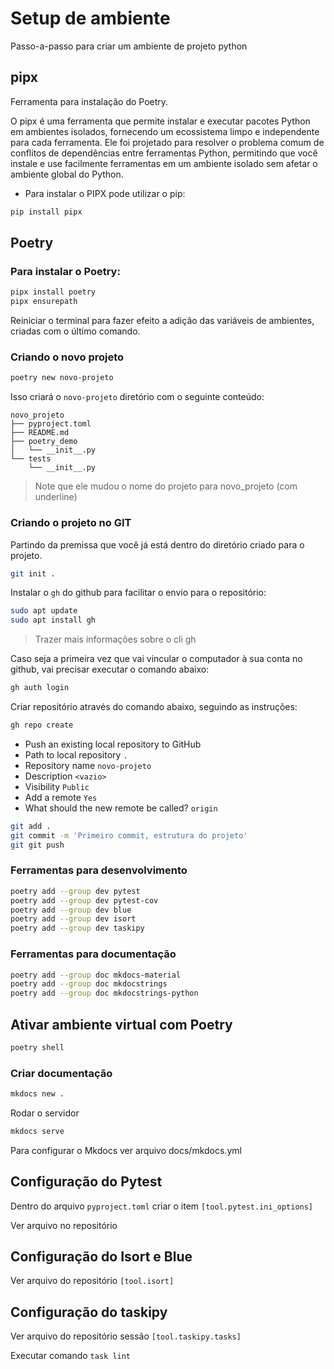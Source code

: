 # Setup de ambiente
Passo-a-passo para criar um ambiente de projeto python

## pipx

Ferramenta para instalação do Poetry.

O pipx é uma ferramenta que permite instalar e executar pacotes Python em ambientes isolados, fornecendo um ecossistema limpo e independente para cada ferramenta. Ele foi projetado para resolver o problema comum de conflitos de dependências entre ferramentas Python, permitindo que você instale e use facilmente ferramentas em um ambiente isolado sem afetar o ambiente global do Python.

- Para instalar o PIPX pode utilizar o pip:

```bash
pip install pipx
```

## Poetry

### Para instalar o Poetry:

```bash
pipx install poetry
pipx ensurepath
```
Reiniciar o terminal para fazer efeito a adição das variáveis de ambientes, criadas com o último comando.

### Criando o novo projeto

```bash
poetry new novo-projeto
```

Isso criará o `novo-projeto` diretório com o seguinte conteúdo:

```
novo_projeto
├── pyproject.toml
├── README.md
├── poetry_demo
│   └── __init__.py
└── tests
    └── __init__.py
```
> Note que ele mudou o nome do projeto para novo_projeto (com underline)

### Criando o projeto no GIT

Partindo da premissa que você já está dentro do diretório criado para o projeto.

```bash
git init .
```

Instalar o `gh` do github para facilitar o envio para o repositório: 

```bash
sudo apt update
sudo apt install gh
```
> Trazer mais informações sobre o cli gh

Caso seja a primeira vez que vai vincular o computador à sua conta no github, vai precisar executar o comando abaixo:

```bash
gh auth login
```

Criar repositório através do comando abaixo, seguindo as instruções:

```bash
gh repo create
```

- Push an existing local repository to GitHub
- Path to local repository `.`
- Repository name `novo-projeto`
- Description `<vazio>`
- Visibility `Public`
- Add a remote `Yes`
- What should the new remote be called? `origin`

```bash
git add .
git commit -m 'Primeiro commit, estrutura do projeto'
git git push
```

### Ferramentas para desenvolvimento

```bash
poetry add --group dev pytest
poetry add --group dev pytest-cov
poetry add --group dev blue
poetry add --group dev isort
poetry add --group dev taskipy
```

### Ferramentas para documentação

```bash
poetry add --group doc mkdocs-material
poetry add --group doc mkdocstrings
poetry add --group doc mkdocstrings-python
```

## Ativar ambiente virtual com Poetry

```bash
poetry shell
```

### Criar documentação

```bash
mkdocs new .
```

Rodar o servidor

```bash
mkdocs serve
```

Para configurar o Mkdocs ver arquivo docs/mkdocs.yml

## Configuração do Pytest

Dentro do arquivo `pyproject.toml` criar o item `[tool.pytest.ini_options]`

Ver arquivo no repositório

## Configuração do Isort e Blue

Ver arquivo do repositório `[tool.isort]`

## Configuração do taskipy

Ver arquivo do repositório sessão `[tool.taskipy.tasks]`

Executar comando `task lint`
